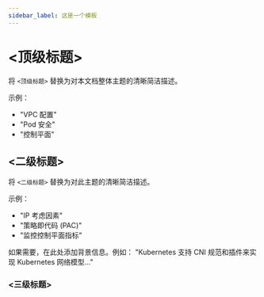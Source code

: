 ```yaml
---
sidebar_label: 这是一个模板
---
```


<!---
这是编写新最佳实践指南时使用的模板。
-->

# \<顶级标题\>

将 `<顶级标题>` 替换为对本文档整体主题的清晰简洁描述。

示例：
- "VPC 配置"
- "Pod 安全"
- "控制平面"

## \<二级标题\>

将 `<二级标题>` 替换为对此主题的清晰简洁描述。

示例：
- "IP 考虑因素"
- "策略即代码 (PAC)"
- "监控控制平面指标"

如果需要，在此处添加背景信息。例如：
"Kubernetes 支持 CNI 规范和插件来实现 Kubernetes 网络模型..."

### \<三级标题\>
